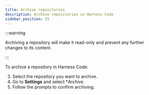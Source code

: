 ```yaml
---
title: Archive repositories
description: Archive repositories in Harness Code
sidebar_position: 55
---
```


:::warning

Archiving a repository will make it read-only and prevent any further changes to its content.

:::

To archive a repository in Harness Code:

3. Select the repository you want to archive.
4. Go to **Settings** and select **Archive*.
5. Follow the prompts to confirm archiving.
